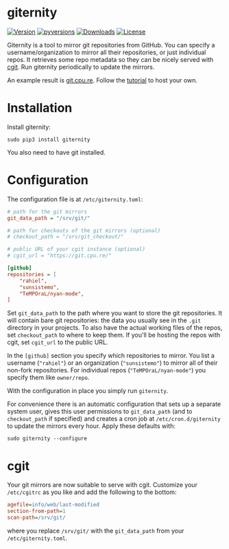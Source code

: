 # giternity

[![Version](https://img.shields.io/pypi/v/giternity.svg)](https://pypi.org/project/giternity/)
[![pyversions](https://img.shields.io/pypi/pyversions/giternity.svg)](https://pypi.org/project/giternity/)
[![Downloads](https://www.cpu.re/static/giternity/downloads.svg)](https://www.cpu.re/static/giternity/downloads-by-python-version.txt)
[![License](https://img.shields.io/badge/License-GPLv3+-blue.svg)](https://github.com/rahiel/giternity/blob/master/LICENSE.txt)

Giternity is a tool to mirror git repositories from GitHub. You can specify a
username/organization to mirror all their repositories, or just individual
repos. It retrieves some repo metadata so they can be nicely served with
[cgit][]. Run giternity periodically to update the mirrors.

An example result is [git.cpu.re][]. Follow the [tutorial][] to host your own.

[cgit]: https://git.zx2c4.com/cgit/about/
[git.cpu.re]: https://git.cpu.re/
[tutorial]: https://www.rahielkasim.com/mirror-git-repositories-and-serve-them-with-cgit/

# Installation

Install giternity:

``` shell
sudo pip3 install giternity
```

You also need to have git installed.

# Configuration

The configuration file is at `/etc/giternity.toml`:
<!-- TODO: ini should be toml when pygments has toml support -->
``` ini
# path for the git mirrors
git_data_path = "/srv/git/"

# path for checkouts of the git mirrors (optional)
# checkout_path = "/srv/git_checkout/"

# public URL of your cgit instance (optional)
# cgit_url = "https://git.cpu.re/"

[github]
repositories = [
    "rahiel",
    "sunsistemo",
    "TeMPOraL/nyan-mode",
]
```

Set `git_data_path` to the path where you want to store the git repositories. It
will contain bare git repositories: the data you usually see in the `.git`
directory in your projects. To also have the actual working files of the repos,
set `checkout_path` to where to keep them. If you'll be hosting the repos with
cgit, set `cgit_url` to the public URL.

In the `[github]` section you specify which repositories to mirror. You list a
username (`"rahiel"`) or an organization (`"sunsistemo"`) to mirror all of their
non-fork repositories. For individual repos (`"TeMPOraL/nyan-mode"`) you specify
them like `owner/repo`.

With the configuration in place you simply run `giternity`.

For convenience there is an automatic configuration that sets up a separate
system user, gives this user permissions to `git_data_path` (and to
`checkout_path` if specified) and creates a cron job at `/etc/cron.d/giternity`
to update the mirrors every hour. Apply these defaults with:

``` shell
sudo giternity --configure
```

# cgit

Your git mirrors are now suitable to serve with cgit. Customize your
`/etc/cgitrc` as you like and add the following to the bottom:

``` ini
agefile=info/web/last-modified
section-from-path=1
scan-path=/srv/git/
```

where you replace `/srv/git/` with the `git_data_path` from your
`/etc/giternity.toml`.
